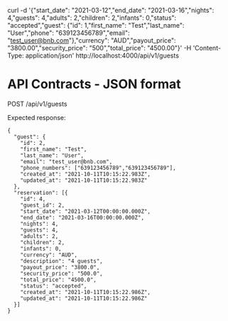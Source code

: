 curl -d '{"start_date": "2021-03-12","end_date": "2021-03-16","nights": 4,"guests": 4,"adults": 2,"children": 2,"infants": 0,"status": "accepted","guest": {"id": 1,"first_name": "Test","last_name": "User","phone": "639123456789","email": "test_user@bnb.com"},"currency": "AUD","payout_price": "3800.00","security_price": "500","total_price": "4500.00"}' -H 'Content-Type: application/json' http://localhost:4000/api/v1/guests

# API Contracts - JSON format

POST /api/v1/guests

Expected response:

```
{
  "guest": {
    "id": 2,
    "first_name": "Test",
    "last_name": "User",
    "email": "test_user@bnb.com",
    "phone_numbers": ["639123456789","639123456789"],
    "created_at": "2021-10-11T10:15:22.983Z",
    "updated_at": "2021-10-11T10:15:22.983Z"
  },
  "reservation": [{
    "id": 4,
    "guest_id": 2,
    "start_date": "2021-03-12T00:00:00.000Z",
    "end_date": "2021-03-16T00:00:00.000Z",
    "nights": 4,
    "guests": 4,
    "adults": 2,
    "children": 2,
    "infants": 0,
    "currency": "AUD",
    "description": "4 guests",
    "payout_price": "3800.0",
    "security_price": "500.0",
    "total_price": "4500.0",
    "status": "accepted",
    "created_at": "2021-10-11T10:15:22.986Z",
    "updated_at": "2021-10-11T10:15:22.986Z"
  }]
}
```